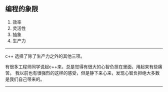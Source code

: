 ## 编程的象限

1. 效率
2. 灵活性
3. 抽象
4. 生产力

---

c++ 选择了除了生产力之外的其他三项。

有很多工程师同学说起c++来，总是觉得有很大的心智负担在里面，用起来有些痛苦。
我以前也有很强烈的这样的感受，但是静下来心来，发现心智负担绝大多数是我们自己带来的。


---
